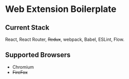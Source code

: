 # Web Extension Boilerplate

## Current Stack

React, React Router, ~~Redux~~, webpack, Babel, ESLint, Flow.

## Supported Browsers

- Chromium
- ~~FireFox~~
